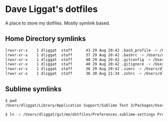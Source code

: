 # Dave Liggat's dotfiles

A place to store my dotfiles. Mostly symlink based.


## Home Directory symlinks
```bash
lrwxr-xr-x    1 dliggat  staff      43 29 Aug 20:42 .bash_profile -> /Users/dliggat/git/me/dotfiles/bash_profile
lrwxr-xr-x    1 dliggat  staff      37 29 Aug 20:42 .bashrc -> /Users/dliggat/git/me/dotfiles/bashrc
lrwxr-xr-x    1 dliggat  staff      40 29 Aug 20:42 .gitconfig -> /Users/dliggat/git/me/dotfiles/gitconfig
lrwxr-xr-x    1 dliggat  staff      40 29 Aug 20:42 .gitignore -> /Users/dliggat/git/me/dotfiles/gitignore
lrwxr-xr-x    1 dliggat  staff      36 29 Aug 20:42 .vimrc -> /Users/dliggat/git/me/dotfiles/vimrc
lrwxr-xr-x    1 dliggat  staff      36 30 Aug 21:34 .zshrc -> /Users/dliggat/git/me/dotfiles/zshrc
```

## Sublime symlinks
```bash
$ pwd
/Users/dliggat/Library/Application Support/Sublime Text 3/Packages/User

$ ln -s /Users/dliggat/git/me/dotfiles/Preferences.sublime-settings Preferences.sublime-settings
```
